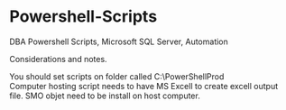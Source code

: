 # Powershell-Scripts
DBA Powershell Scripts, Microsoft SQL Server, Automation

Considerations and notes.

You should set scripts on folder called C:\PowerShellProd\
Computer hosting script needs to have MS Excell to create excell output file.
SMO objet need to be install on host computer.
